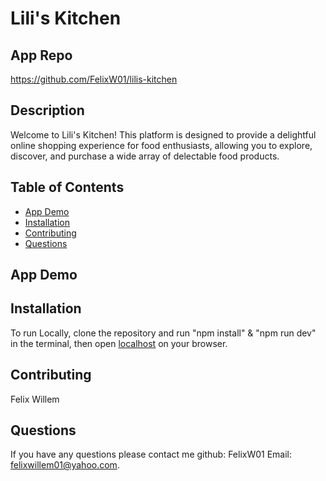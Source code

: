 # Lili's Kitchen

## App Repo 
https://github.com/FelixW01/lilis-kitchen

## Description
Welcome to Lili's Kitchen! This platform is designed to provide a delightful online shopping experience for food enthusiasts, allowing you to explore, discover, and purchase a wide array of delectable food products.

## Table of Contents
- [App Demo](#app-demo)
- [Installation](#installation)
- [Contributing](#contributing)
- [Questions](#questions)

## App Demo

## Installation
To run Locally, clone the repository and run "npm install" & "npm run dev" in the terminal, then open [localhost](http://127.0.0.1:5173/) on your browser.

## Contributing
Felix Willem

## Questions
If you have any questions please contact me github: FelixW01 Email: felixwillem01@yahoo.com.

